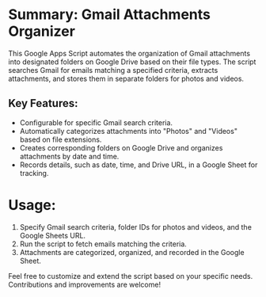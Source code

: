# Summary: Gmail Attachments Organizer

This Google Apps Script automates the organization of Gmail attachments into designated folders on Google Drive based on their file types. The script searches Gmail for emails matching a specified criteria, extracts attachments, and stores them in separate folders for photos and videos.

## Key Features:
- Configurable for specific Gmail search criteria.
- Automatically categorizes attachments into "Photos" and "Videos" based on file extensions.
- Creates corresponding folders on Google Drive and organizes attachments by date and time.
- Records details, such as date, time, and Drive URL, in a Google Sheet for tracking.

# Usage:
1. Specify Gmail search criteria, folder IDs for photos and videos, and the Google Sheets URL.
2. Run the script to fetch emails matching the criteria.
3. Attachments are categorized, organized, and recorded in the Google Sheet.

Feel free to customize and extend the script based on your specific needs. Contributions and improvements are welcome!
